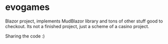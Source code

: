 # evogames
Blazor project, implements MudBlazor library and tons of other stuff good to checkout.
Its not a finished project, just a scheme of a casino project.

Sharing the code :)
